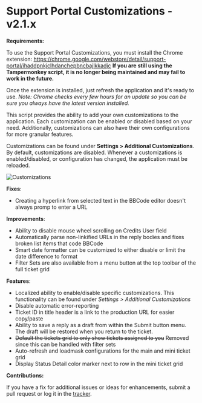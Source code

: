 # Support Portal Customizations - v2.1.x
**Requirements:**

To use the Support Portal Customizations, you must install the Chrome extension: https://chrome.google.com/webstore/detail/support-portal/ihaddpnkjclhdanchepbncbajlkkadjc
**If you are still using the Tampermonkey script, it is no longer being maintained and may fail to work in the future.**

Once the extension is installed, just refresh the application and it's ready to use.
*Note: Chrome checks every few hours for an update so you can be sure you always have the latest version installed.*

This script provides the ability to add your own customizations to the application. Each customization can be
enabled or disabled based on your need. Additionally, customizations can also have their own configurations for
more granular features.

Customizations can be found under **Settings > Additional Customizations**. By default, customizations are disabled. 
Whenever a customizations is enabled/disabled, or configuration has changed, the application must be reloaded.

![Customizations](http://i.imgur.com/vx8rOj5.png)

**Fixes**:
 - Creating a hyperlink from selected text in the BBCode editor doesn't always promp to enter a URL

**Improvements**:
 - Ability to disable mouse wheel scrolling on Credits User field
 - Automatically parse non-linkified URLs in the reply bodies and fixes broken list items that code BBCode
 - Smart date formatter can be customized to either disable or limit the date difference to format
 - Filter Sets are also available from a menu button at the top toolbar of the full ticket grid
 
**Features**:
 - Localized ability to enable/disable specific customizations. This functionality can be found under *Settings > Additional Customizations*
 - Disable automatic error-reporting
 - Ticket ID in title header is a link to the production URL for easier copy/paste
 - Ability to save a reply as a draft from within the Submit button menu. The draft will be restored when you return to the ticket.
 - ~~Default the tickets grid to only show tickets assigned to you~~ Removed since this can be handled with filter sets
 - Auto-refresh and loadmask configurations for the main and mini ticket grid
 - Display Status Detail color marker next to row in the mini ticket grid

**Contributions:**

If you have a fix for additional issues or ideas for enhancements, submit a pull request or log it in the [tracker](https://github.com/tristanlee85/supportportal/issues).
